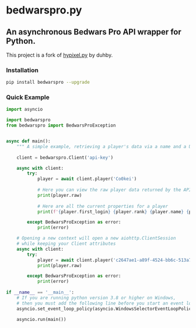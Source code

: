 bedwarspro.py
==================

An asynchronous Bedwars Pro API wrapper for Python.
---------------------------------------------------------------------

This project is a fork of [hypixel.py](https://github.com/duhby/hypixel.py) by duhby.

### Installation

``` sh
pip install bedwarspro --upgrade
````

### Quick Example

``` python
import asyncio

import bedwarspro
from bedwarspro import BedwarsProException


async def main():
    """ A simple example, retrieving a player's data via a name and a UUID """
    
    client = bedwarspro.Client('api-key')

    async with client:
        try:
            player = await client.player('Co0kei')
            
            # Here you can view the raw player data returned by the API
            print(player.raw)  
            
            # Here are all the current properties for a player
            print(f'{player.first_login} {player.rank} {player.name} {player.uuid}') 

        except BedwarsProException as error:
            print(error)

    # Opening a new context will open a new aiohttp.ClientSession
    # while keeping your Client attributes
    async with client:
        try:
            player = await client.player('c2647ae1-a89f-4524-bb6c-513a709b01bf')
            print(player.raw)  

        except BedwarsProException as error:
            print(error)
        
if __name__ == '__main__':
    # If you are running python version 3.8 or higher on Windows, 
    # then you must add the following line before you start an event loop
    asyncio.set_event_loop_policy(asyncio.WindowsSelectorEventLoopPolicy())
    
    asyncio.run(main())
```